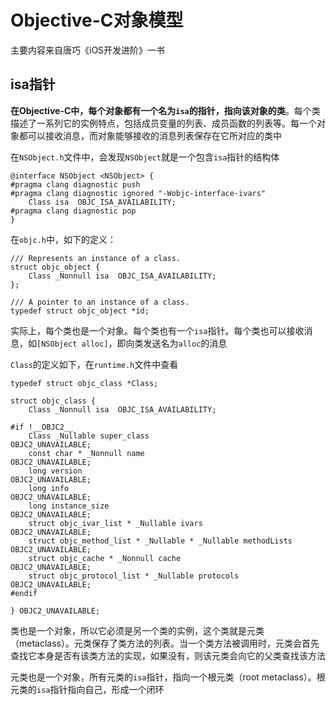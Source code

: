 # Objective-C对象模型

主要内容来自唐巧《iOS开发进阶》一书

## isa指针

**在Objective-C中，每个对象都有一个名为`isa`的指针，指向该对象的类**。每个类描述了一系列它的实例特点，包括成员变量的列表、成员函数的列表等。每一个对象都可以接收消息，而对象能够接收的消息列表保存在它所对应的类中

在`NSObject.h`文件中，会发现`NSObject`就是一个包含`isa`指针的结构体

```
@interface NSObject <NSObject> {
#pragma clang diagnostic push
#pragma clang diagnostic ignored "-Wobjc-interface-ivars"
    Class isa  OBJC_ISA_AVAILABILITY;
#pragma clang diagnostic pop
}
```

在`objc.h`中，如下的定义：

```
/// Represents an instance of a class.
struct objc_object {
    Class _Nonnull isa  OBJC_ISA_AVAILABILITY;
};

/// A pointer to an instance of a class.
typedef struct objc_object *id;
```

实际上，每个类也是一个对象。每个类也有一个`isa`指针。每个类也可以接收消息，如`[NSObject alloc]`，即向类发送名为`alloc`的消息

`Class`的定义如下，在`runtime.h`文件中查看

```
typedef struct objc_class *Class;

struct objc_class {
    Class _Nonnull isa  OBJC_ISA_AVAILABILITY;

#if !__OBJC2__
    Class _Nullable super_class                              OBJC2_UNAVAILABLE;
    const char * _Nonnull name                               OBJC2_UNAVAILABLE;
    long version                                             OBJC2_UNAVAILABLE;
    long info                                                OBJC2_UNAVAILABLE;
    long instance_size                                       OBJC2_UNAVAILABLE;
    struct objc_ivar_list * _Nullable ivars                  OBJC2_UNAVAILABLE;
    struct objc_method_list * _Nullable * _Nullable methodLists                    OBJC2_UNAVAILABLE;
    struct objc_cache * _Nonnull cache                       OBJC2_UNAVAILABLE;
    struct objc_protocol_list * _Nullable protocols          OBJC2_UNAVAILABLE;
#endif

} OBJC2_UNAVAILABLE;

```

类也是一个对象，所以它必须是另一个类的实例，这个类就是元类（metaclass）。元类保存了类方法的列表。当一个类方法被调用时，元类会首先查找它本身是否有该类方法的实现，如果没有，则该元类会向它的父类查找该方法

元类也是一个对象，所有元类的`isa`指针，指向一个根元类（root metaclass）。根元类的`isa`指针指向自己，形成一个闭环














